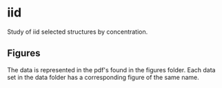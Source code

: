 # iid
Study of iid selected structures by concentration.

## Figures

The data is represented in the pdf's found in the figures folder. Each
data set in the data folder has a corresponding figure of the same name.
